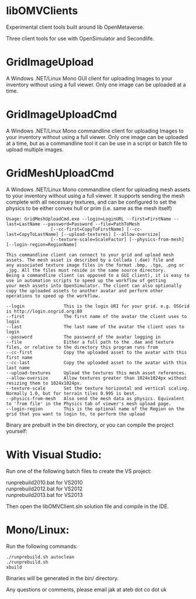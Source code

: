 # libOMVClients
Experimental client tools built around lib OpenMetaverse.

Three client tools for use with OpenSimulator and Secondlife.


# GridImageUpload

A Windows .NET/Linux Mono GUI client for uploading Images to your inventory without using a full viewer.
Only one image can be uploaded at a time.

# GridImageUploadCmd

A Windows .NET/Linux Mono commandline client for uploading Images to your inventory without using a full viewer.
Only one image can be uploaded at a time, but as a commandline tool it can be use in a script or batch file to upload multiple images.

# GridMeshUploadCmd

A Windows .NET/Linux Mono commandline client for uploading mesh assets to your inventory without using a full viewer.
It supports sending the mesh complete with all necessary textures, and can be configured to set the physics to be either convex hull or prim (i.e. same as the mesh itself)


	Usage: GridMeshUploadCmd.exe --login=LoginURL --first=FirstName --last=LastName --password=Password --file=PathToMesh
				     [--cc-first=CopyToFirstName] [--cc-last=CopyToLastName] [--upload-textures] [--allow-oversize]
				     [--texture-scale=ScaleFactor] [--physics-from-mesh] [--login-region=RegionName]                                          

	This commandline client can connect to your grid and upload mesh assets. The mesh asset is described by a Collada (.dae) file and
	any associated texture image files in the format .bmp, .tga, .png or .jpg. All the files must reside in the same source directory.
	Being a commandline client (as opposed to a GUI client), it is easy to use in automation scripts to speed up the workflow of getting
	your mesh assets into OpenSimulator. The client can also optionally copy the uploaded assets to another avatar and perform other
	operations to speed up the workflow.

	--login               This is the login URI for your grid. e.g. OSGrid is http://login.osgrid.org:80
	--first               The first name of the avatar the client uses to login
	--last                The last name of the avatar the client uses to login
	--password            The password of the avatar logging in
	--file                Either a full path to the .dae and texture files, or relative to the directory this program runs from
	--cc-first            Copy the uploaded asset to the avatar with this first name
	--cc-last             Copy the uploaded asset to the avatar with this last name
	--upload-textures     Upload the textures this mesh asset references.
	--allow-oversize      Allow textures greater than 1024x1024px without resizing them to 1024x1024px.
	--texture-scale       Set the texture horizontal and vertical scaling. Normally 1.0, but for terrain tiles 0.995 is best.
	--physics-from-mesh   Also send the mesh data as physics. Equivalent to 'from file' in the Physics tab of viewer's mesh upload page.
	--login-region        This is the optional name of the Region on the grid that you want to login to, to perform the upload


Binary are prebuilt in the bin directory, or you can compile the project yourself:

# With Visual Studio:

Run one of the following batch files to create the VS project:  
  
runprebuild2010.bat for VS2010  
runprebuild2012.bat for VS2012  
runprebuild2013.bat for VS2013  
  
Then open the libOMVClient.sln solution file and compile in the IDE.

# Mono/Linux:

Run the following commands:

	./runprebuild.sh autoclean
	./runprebuild.sh
	xbuild

Binaries will be generated in the bin/ directory.

Any questions or comments, please email jak at ateb dot co dot uk

